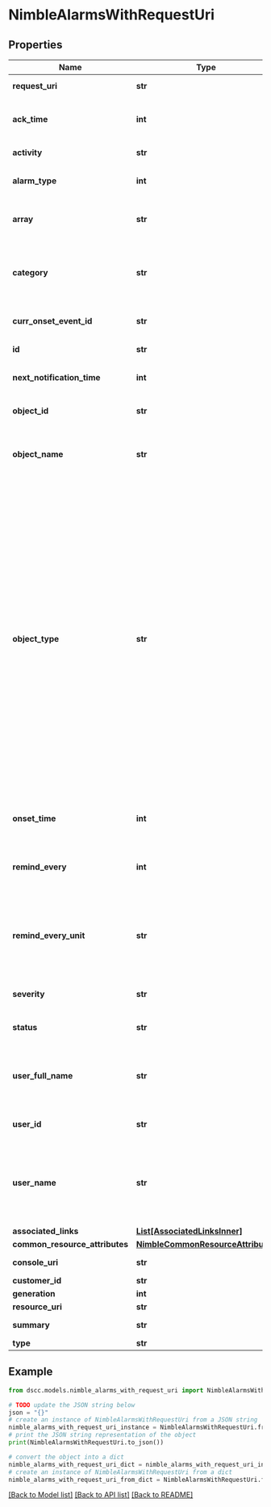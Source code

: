 # NimbleAlarmsWithRequestUri


## Properties

Name | Type | Description | Notes
------------ | ------------- | ------------- | -------------
**request_uri** | **str** | requestUri for detailed alarms object | [optional] 
**ack_time** | **int** | Time when this alarm was acknowledged. Seconds since last epoch i.e. 00:00 January 1, 1970. | [optional] 
**activity** | **str** | Description of the alarms. String of 1-1476 printable characters. | [optional] 
**alarm_type** | **int** | Identifier for type of alarm. Non-negative integer in range [0,2147483647]. | [optional] 
**array** | **str** | The array name where the alarm is generated.  Possible values: array serial number, or &#39;-&#39;. | [optional] 
**category** | **str** | Category of the alarm. Possible values: &#39;unknown&#39;, &#39;hardware&#39;, &#39;service&#39;, &#39;replication&#39;, &#39;volume&#39;, &#39;update&#39;, &#39;configuration&#39;, &#39;test&#39;, &#39;security&#39;, &#39;array_upgrade&#39;,cloud_console | [optional] 
**curr_onset_event_id** | **str** | Identifier for the current onset event. A 42 digit hexadecimal number. | [optional] 
**id** | **str** | Identifier for the alarm record. A 42 digit hexadecimal number. | [optional] 
**next_notification_time** | **int** | Time when next reminder for the alarm will be sent. Signed 64-bit integer. | [optional] 
**object_id** | **str** | Identifier of object operated upon. A 42 digit hexadecimal number. | [optional] 
**object_name** | **str** | Name of object operated upon. String of up to 400 alphanumeric characters, - and . and : and \&quot; \&quot; are allowed after first character. | [optional] 
**object_type** | **str** | Type of the object being operated upon. Possible values: &#39;active_directory&#39;, &#39;group&#39;, &#39;chapuser&#39;, &#39;initiatorgrp&#39;, &#39;perfpolicy&#39;, &#39;snapshot&#39;, &#39;snapcoll&#39;, &#39;vol&#39;, &#39;volcoll&#39;, &#39;partner&#39;, &#39;array&#39;, &#39;pool&#39;, &#39;initiator&#39;, &#39;protsched&#39;, &#39;volacl&#39;, &#39;throttle&#39;, &#39;sshkey&#39;, &#39;user&#39;, &#39;protpol&#39;, &#39;prottmpl&#39;, &#39;branch&#39;, &#39;route&#39;, &#39;role&#39;, &#39;privilege&#39;, &#39;netconfig&#39;, &#39;events&#39;, &#39;session&#39;, &#39;subnet&#39;, &#39;array_netconfig&#39;, &#39;nic&#39;, &#39;initiatorgrp_subnet&#39;, &#39;fc_initiator_alias&#39;, &#39;fc_port&#39;, &#39;fc_interface_collection&#39;, &#39;fc&#39;, &#39;event_dipatcher&#39;, &#39;fc_target_port_group&#39;, &#39;encrypt_key&#39;, &#39;encrypt_config&#39;, &#39;snapshot_lun&#39;, &#39;syslog&#39;, &#39;async_job&#39;, &#39;application_server&#39;, &#39;audit_log&#39;, &#39;ip address&#39;, &#39;disk&#39;, &#39;shelf&#39;, &#39;protocol_endpoint&#39;, &#39;folder&#39;, &#39;pe_acl&#39;, &#39;vvol&#39;, &#39;vvol_acl&#39;, &#39;alarm&#39; ,&#39;folset&#39;,&#39;hc_cluster_config&#39;,&#39;user group&#39;, &#39;user_policy&#39;, &#39;witness&#39;, &#39;support&#39;, &#39;keymanager&#39;, &#39;trusted_oauth_issuer&#39;, &#39;client_credential&#39;. | [optional] 
**onset_time** | **int** | Time when this alarm was triggered. Seconds since last epoch i.e. 00:00 January 1, 1970. | [optional] 
**remind_every** | **int** | Frequency of notification. This number and the remind_every_unit define how frequent one alarm notification is sent. | [optional] 
**remind_every_unit** | **str** | Time unit over which to send the number of notification specified in &#39;remind_every&#39;. For example, a value of &#39;days&#39; with a &#39;remind_every&#39; of &#39;1&#39; results in one notification every day. Possible values: &#39;minutes&#39;, &#39;hours&#39;, &#39;days&#39;, &#39;weeks&#39;. | [optional] 
**severity** | **str** | Severity level of the event. Possible values: &#39;warning&#39;, &#39;critical&#39;. | [optional] 
**status** | **str** | Status of the operation -- open or acknowledged. Possible values: &#39;open&#39;, &#39;acknowledged&#39;. | [optional] 
**user_full_name** | **str** | Full name of the user who acknowledged the alarm. Alphanumeric string of up to 64 chars, starts with letter, can include space, apostrophe(&#39;), hyphen(-). | [optional] 
**user_id** | **str** | Identifier of the user who acknowledged the alarm. A 42 digit hexadecimal number. | [optional] 
**user_name** | **str** | Username of the user who acknowledged the alarm. String of up to 80 alphanumeric characters, beginning with a letter. For Active Directory users, it can include backslash (\\), dash (-), period (.), underscore (_) and space. | [optional] 
**associated_links** | [**List[AssociatedLinksInner]**](AssociatedLinksInner.md) | Associated Links Details | [optional] 
**common_resource_attributes** | [**NimbleCommonResourceAttributes**](NimbleCommonResourceAttributes.md) |  | [optional] 
**console_uri** | **str** | consoleUri for detailed storage object | [optional] 
**customer_id** | **str** | customerId | [optional] 
**generation** | **int** | generation | [optional] 
**resource_uri** | **str** | Link to the object URI | [optional] 
**summary** | **str** | Summary of the alarm. Plain string. | [optional] 
**type** | **str** | type | [optional] 

## Example

```python
from dscc.models.nimble_alarms_with_request_uri import NimbleAlarmsWithRequestUri

# TODO update the JSON string below
json = "{}"
# create an instance of NimbleAlarmsWithRequestUri from a JSON string
nimble_alarms_with_request_uri_instance = NimbleAlarmsWithRequestUri.from_json(json)
# print the JSON string representation of the object
print(NimbleAlarmsWithRequestUri.to_json())

# convert the object into a dict
nimble_alarms_with_request_uri_dict = nimble_alarms_with_request_uri_instance.to_dict()
# create an instance of NimbleAlarmsWithRequestUri from a dict
nimble_alarms_with_request_uri_from_dict = NimbleAlarmsWithRequestUri.from_dict(nimble_alarms_with_request_uri_dict)
```
[[Back to Model list]](../README.md#documentation-for-models) [[Back to API list]](../README.md#documentation-for-api-endpoints) [[Back to README]](../README.md)


